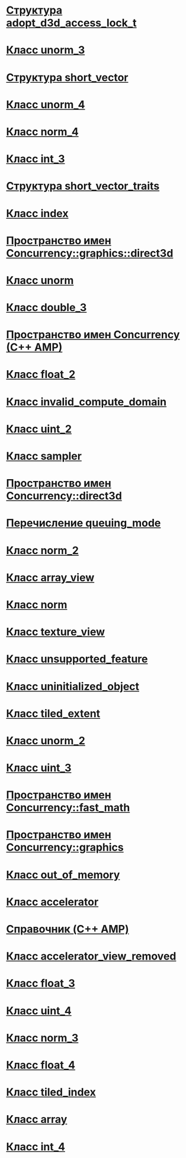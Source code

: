 # [Структура adopt_d3d_access_lock_t](adopt-d3d-access-lock-t-structure.md)
# [Класс unorm_3](unorm-3-class.md)
# [Структура short_vector](short-vector-structure.md)
# [Класс unorm_4](unorm-4-class.md)
# [Класс norm_4](norm-4-class.md)
# [Класс int_3](int-3-class.md)
# [Структура short_vector_traits](short-vector-traits-structure.md)
# [Класс index](index-class.md)
# [Пространство имен Concurrency::graphics::direct3d](concurrency-graphics-direct3d-namespace.md)
# [Класс unorm](unorm-class.md)
# [Класс double_3](double-3-class.md)
# [Пространство имен Concurrency (C++ AMP)](concurrency-namespace-cpp-amp.md)
# [Класс float_2](float-2-class.md)
# [Класс invalid_compute_domain](invalid-compute-domain-class.md)
# [Класс uint_2](uint-2-class.md)
# [Класс sampler](sampler-class.md)
# [Пространство имен Concurrency::direct3d](concurrency-direct3d-namespace.md)
# [Перечисление queuing_mode](queuing-mode-enumeration.md)
# [Класс norm_2](norm-2-class.md)
# [Класс array_view](array-view-class.md)
# [Класс norm](norm-class.md)
# [Класс texture_view](texture-view-class.md)
# [Класс unsupported_feature](unsupported-feature-class.md)
# [Класс uninitialized_object](uninitialized-object-class.md)
# [Класс tiled_extent](tiled-extent-class.md)
# [Класс unorm_2](unorm-2-class.md)
# [Класс uint_3](uint-3-class.md)
# [Пространство имен Concurrency::fast_math](concurrency-fast-math-namespace.md)
# [Пространство имен Concurrency::graphics](concurrency-graphics-namespace.md)
# [Класс out_of_memory](out-of-memory-class.md)
# [Класс accelerator](accelerator-class.md)
# [Справочник (C++ AMP)](reference-cpp-amp.md)
# [Класс accelerator_view_removed](accelerator-view-removed-class.md)
# [Класс float_3](float-3-class.md)
# [Класс uint_4](uint-4-class.md)
# [Класс norm_3](norm-3-class.md)
# [Класс float_4](float-4-class.md)
# [Класс tiled_index](tiled-index-class.md)
# [Класс array](array-class.md)
# [Класс int_4](int-4-class.md)
